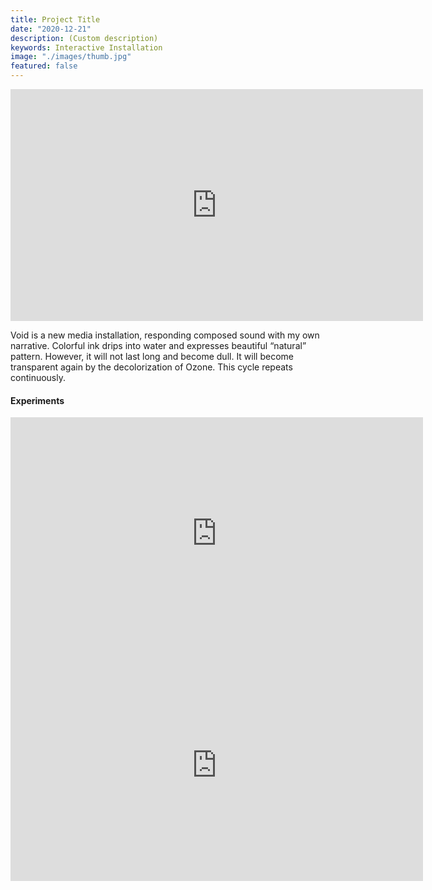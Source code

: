 ```yaml
---
title: Project Title
date: "2020-12-21"
description: (Custom description)
keywords: Interactive Installation
image: "./images/thumb.jpg"
featured: false
---
```


<iframe src="https://player.vimeo.com/video/121526530?color=ff0179&portrait=0" width="660" height="371" frameborder="0" webkitallowfullscreen mozallowfullscreen allowfullscreen></iframe>

Void is a new media installation, responding composed sound with my own narrative. Colorful ink drips into water and expresses beautiful “natural” pattern. However, it will not last long and become dull. It will become transparent again by the decolorization of Ozone. This cycle repeats continuously.

#### Experiments

<iframe src="https://player.vimeo.com/video/87161641?color=ff0179&portrait=0" width="660" height="371" frameborder="0" webkitallowfullscreen mozallowfullscreen allowfullscreen></iframe>

<iframe src="https://player.vimeo.com/video/92940927?color=ff0179&portrait=0" width="660" height="371" frameborder="0" webkitallowfullscreen mozallowfullscreen allowfullscreen></iframe>
